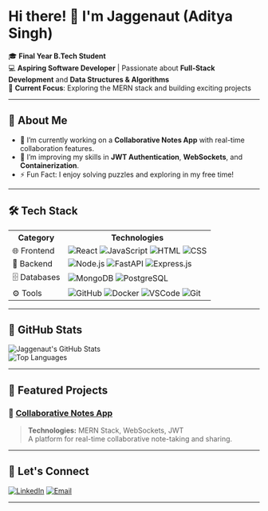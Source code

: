 # Hi there! 👋 I'm Jaggenaut (Aditya Singh)

🎓 **Final Year B.Tech Student**  
💻 **Aspiring Software Developer** | Passionate about **Full-Stack Development** and **Data Structures & Algorithms**  
🚀 **Current Focus**: Exploring the MERN stack and building exciting projects  

---

## 💼 About Me  

- 🔭 I’m currently working on a **Collaborative Notes App** with real-time collaboration features.  
- 🌱 I’m improving my skills in **JWT Authentication**, **WebSockets**, and **Containerization**.   
- ⚡ Fun Fact: I enjoy solving puzzles and exploring in my free time!  

---

## 🛠️ Tech Stack  

<table>
  <tr>
    <th>Category</th>
    <th>Technologies</th>
  </tr>
  <tr>
    <td>🌐 Frontend</td>
    <td>
      <img src="https://img.icons8.com/color/48/000000/react-native.png" alt="React" title="React" />
      <img src="https://img.icons8.com/color/48/000000/javascript.png" alt="JavaScript" title="JavaScript" />
      <img src="https://img.icons8.com/color/48/000000/html-5--v1.png" alt="HTML" title="HTML" />
      <img src="https://img.icons8.com/color/48/000000/css3.png" alt="CSS" title="CSS" />
    </td>
  </tr>
  <tr>
    <td>🔧 Backend</td>
    <td>
      <img src="https://img.icons8.com/color/48/000000/nodejs.png" alt="Node.js" title="Node.js" />
      <img src="https://img.icons8.com/color/48/000000/fastapi.png" alt="FastAPI" title="FastAPI" />
      <img src="https://img.icons8.com/external-tal-revivo-filled-tal-revivo/48/000000/external-express-js-node-js-framework-logo-filled-tal-revivo.png" alt="Express.js" title="Express.js" />
    </td>
  </tr>
  <tr>
    <td>🗄️ Databases</td>
    <td>
      <img src="https://img.icons8.com/color/48/000000/mongodb.png" alt="MongoDB" title="MongoDB" />
      <img src="https://img.icons8.com/color/48/000000/postgreesql.png" alt="PostgreSQL" title="PostgreSQL" />
    </td>
  </tr>
  <tr>
    <td>⚙️ Tools</td>
    <td>
      <img src="https://img.icons8.com/ios-filled/50/000000/github.png" alt="GitHub" title="GitHub" />
      <img src="https://img.icons8.com/color/48/000000/docker.png" alt="Docker" title="Docker" />
      <img src="https://img.icons8.com/color/48/000000/visual-studio-code-2019.png" alt="VSCode" title="Visual Studio Code" />
      <img src="https://img.icons8.com/color/48/000000/git.png" alt="Git" title="Git" />
    </td>
  </tr>
</table>

---

## 🌟 GitHub Stats  

![Jaggenaut's GitHub Stats](https://github-readme-stats.vercel.app/api?username=Jaggenaut&show_icons=true&theme=radical)  
![Top Languages](https://github-readme-stats.vercel.app/api/top-langs/?username=Jaggenaut&layout=compact&theme=radical)  

---

## 📂 Featured Projects  

### 📘 [Collaborative Notes App](https://github.com/Jaggenaut/ColaborativeApp)  
> **Technologies:** MERN Stack, WebSockets, JWT  
A platform for real-time collaborative note-taking and sharing.

---

## 🔗 Let's Connect  

[![LinkedIn](https://img.icons8.com/color/48/000000/linkedin.png)](https://www.linkedin.com/in/adityasingh)
[![Email](https://img.icons8.com/color/48/000000/gmail-new.png)](mailto:aditya.l.k.2001@gmail.com)  

---
